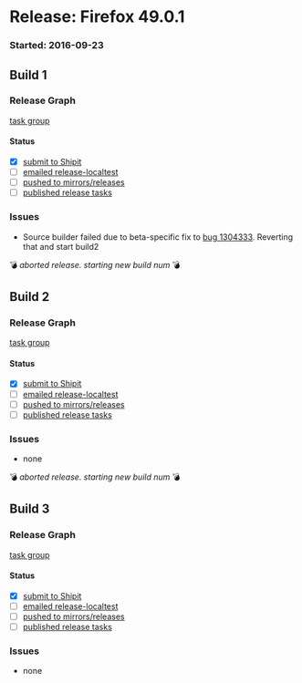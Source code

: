 # Release: Firefox 49.0.1

### Started: 2016-09-23

## Build 1

### Release Graph
[task group](https://tools.taskcluster.net/push-inspector/#/eu4K-BGhTmqYe1eEZLNNjA)

#### Status
- [x] [submit to Shipit](https://wiki.mozilla.org/Release:Release_Automation_on_Mercurial:Starting_a_Release#Submit_to_Ship_It)
- [ ] [emailed release-localtest](../how-tos/relpro.md#1-email-drivers-re-release-live-on-test-channel)
- [ ] [pushed to mirrors/releases](../how-tos/relpro.md#2-push-to-releases-dir-mirrors)
- [ ] [published release tasks](../how-tos/relpro.md#3-publish-release)

### Issues
- Source builder failed due to beta-specific fix to [bug 1304333](https://bugzilla.mozilla.org/show_bug.cgi?id=1304333). Reverting that and start build2

:bomb: _aborted release. starting new build num_ :bomb:

## Build 2

### Release Graph
[task group](https://tools.taskcluster.net/push-inspector/#/7SUvEJa4RHqyaLagkhnd4g)

#### Status
- [x] [submit to Shipit](https://wiki.mozilla.org/Release:Release_Automation_on_Mercurial:Starting_a_Release#Submit_to_Ship_It)
- [ ] [emailed release-localtest](../how-tos/relpro.md#1-email-drivers-re-release-live-on-test-channel)
- [ ] [pushed to mirrors/releases](../how-tos/relpro.md#2-push-to-releases-dir-mirrors)
- [ ] [published release tasks](../how-tos/relpro.md#3-publish-release)

### Issues
- none

:bomb: _aborted release. starting new build num_ :bomb:

## Build 3

### Release Graph
[task group](https://tools.taskcluster.net/push-inspector/#/SM7E_JWpSEGVh-B6NCItpg)

#### Status
- [x] [submit to Shipit](https://wiki.mozilla.org/Release:Release_Automation_on_Mercurial:Starting_a_Release#Submit_to_Ship_It)
- [ ] [emailed release-localtest](../how-tos/relpro.md#1-email-drivers-re-release-live-on-test-channel)
- [ ] [pushed to mirrors/releases](../how-tos/relpro.md#2-push-to-releases-dir-mirrors)
- [ ] [published release tasks](../how-tos/relpro.md#3-publish-release)

### Issues
- none


